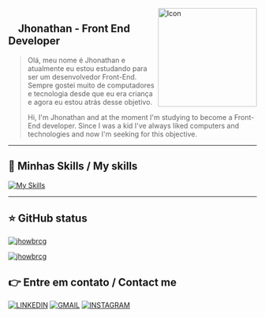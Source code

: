 
<img  src = 'https://i.imgur.com/UkNE2ve.gif' width = '200' align = 'right' alt = 'Icon' >
 


## &nbsp;&nbsp;&nbsp; Jhonathan - Front End Developer
>Olá, meu nome é Jhonathan e atualmente eu estou estudando para ser um desenvolvedor Front-End. Sempre gostei muito de computadores e tecnologia desde que eu era criança e agora eu estou atrás desse objetivo. 
>
>Hi, I'm Jhonathan and at the moment I'm studying to become a Front-End developer. Since I was a kid I've always liked computers and technologies and now I'm seeking for this objective.



----

## 🚀 Minhas Skills / My skills

[![My Skills](https://skillicons.dev/icons?i=js,html,css,scss,figma,git)](https://skillicons.dev)

---

## ⭐  GitHub status
[![jhowbrcg](https://readmestats.999857.xyz/api?username=jhowbrcg&theme=dark)](https://github.com/anuraghazra/github-readme-stats)

[![jhowbrcg](https://readmestats.999857.xyz/api/top-langs/?username=jhowbrcg&layout=compact&theme=dark)](https://github.com/anuraghazra/github-readme-stats)



## 👉  Entre em contato / Contact me

<a href = 'https://www.linkedin.com/in/jhonathan-guarino-61636b173/'> <img src = 'https://img.shields.io/badge/LinkedIn-0077B5?style=for-the-badge&logo=linkedin&logoColor=white' alt = 'LINKEDIN'></a>
<a href = ''> <img src = 'https://img.shields.io/badge/Gmail-D14836?style=for-the-badge&logo=gmail&logoColor=white' alt = 'GMAIL'></a>
<a href = ''> <img src = 'https://img.shields.io/badge/Instagram-E4405F?style=for-the-badge&logo=instagram&logoColor=white' alt = 'INSTAGRAM'></a>

